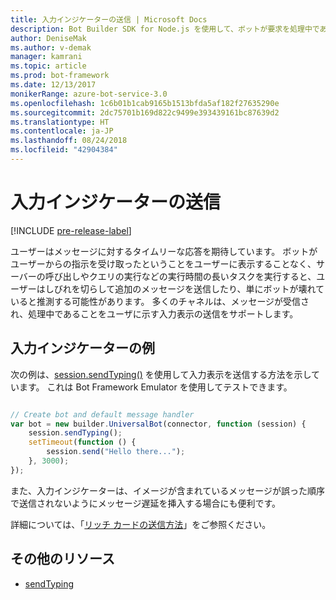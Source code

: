 ```yaml
---
title: 入力インジケーターの送信 | Microsoft Docs
description: Bot Builder SDK for Node.js を使用して、ボットが要求を処理中であることをユーザーに伝えるために "しばらくお待ちください" というインジケーターを追加する方法をご確認ください。
author: DeniseMak
ms.author: v-demak
manager: kamrani
ms.topic: article
ms.prod: bot-framework
ms.date: 12/13/2017
monikerRange: azure-bot-service-3.0
ms.openlocfilehash: 1c6b01b1cab9165b1513bfda5af182f27635290e
ms.sourcegitcommit: 2dc75701b169d822c9499e393439161bc87639d2
ms.translationtype: HT
ms.contentlocale: ja-JP
ms.lasthandoff: 08/24/2018
ms.locfileid: "42904384"
---
```

# <a name="send-a-typing-indicator"></a>入力インジケーターの送信 

[!INCLUDE [pre-release-label](../includes/pre-release-label-v3.md)]

ユーザーはメッセージに対するタイムリーな応答を期待しています。 ボットがユーザーからの指示を受け取ったということをユーザーに表示することなく、サーバーの呼び出しやクエリの実行などの実行時間の長いタスクを実行すると、ユーザーはしびれを切らして追加のメッセージを送信したり、単にボットが壊れていると推測する可能性があります。
多くのチャネルは、メッセージが受信され、処理中であることをユーザに示す入力表示の送信をサポートします。


## <a name="typing-indicator-example"></a>入力インジケーターの例

次の例は、[session.sendTyping()][SendTyping] を使用して入力表示を送信する方法を示しています。  これは Bot Framework Emulator を使用してテストできます。


```javascript

// Create bot and default message handler
var bot = new builder.UniversalBot(connector, function (session) {
    session.sendTyping();
    setTimeout(function () {
        session.send("Hello there...");
    }, 3000);
});
```

また、入力インジケーターは、イメージが含まれているメッセージが誤った順序で送信されないようにメッセージ遅延を挿入する場合にも便利です。

詳細については、「[リッチ カードの送信方法](bot-builder-nodejs-send-rich-cards.md)」をご参照ください。


## <a name="additional-resources"></a>その他のリソース

* [sendTyping][SendTyping]


[SendTyping]: https://docs.botframework.com/en-us/node/builder/chat-reference/classes/_botbuilder_d_.session#sendtyping
[IMessage]: http://docs.botframework.com/en-us/node/builder/chat-reference/interfaces/_botbuilder_d_.imessage
